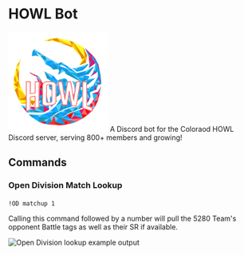 # HOWL Bot
<img src="https://github.com/bottd/HOWL-bot/blob/master/images/logo.png" alt="HOWL logo" width="200px" height="200px">
A Discord bot for the Coloraod HOWL Discord server, serving 800+ members and growing!

## Commands

### Open Division Match Lookup
```!OD matchup 1```

Calling this command followed by a number will pull the 5280 Team's opponent Battle tags as well as their SR if available.

<img src="https://github.com/bottd/HOWL-bot/blob/master/images/open-div-lookup.png" alt=" Open Division lookup example output" width="70%" height="70%">
